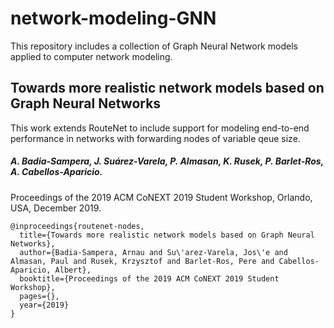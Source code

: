 # network-modeling-GNN

This repository includes a collection of Graph Neural Network models applied to computer network modeling.

## Towards more realistic network models based on Graph Neural Networks

This work extends RouteNet to include support for modeling end-to-end performance in networks with forwarding nodes of variable qeue size.

##### A. Badia-Sampera, J. Suárez-Varela, P. Almasan, K. Rusek, P. Barlet-Ros, A. Cabellos-Aparicio.
Proceedings of the 2019 ACM CoNEXT 2019 Student Workshop, Orlando, USA, December 2019.

```
@inproceedings{routenet-nodes,
  title={Towards more realistic network models based on Graph Neural Networks},
  author={Badia-Sampera, Arnau and Su\'arez-Varela, Jos\'e and Almasan, Paul and Rusek, Krzysztof and Barlet-Ros, Pere and Cabellos-Aparicio, Albert},
  booktitle={Proceedings of the 2019 ACM CoNEXT 2019 Student Workshop},
  pages={},
  year={2019}
}
